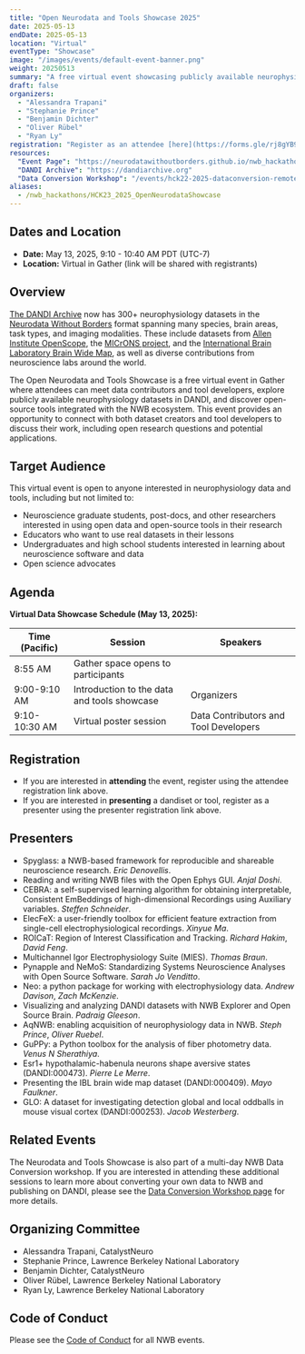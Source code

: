 ```yaml
---
title: "Open Neurodata and Tools Showcase 2025"
date: 2025-05-13
endDate: 2025-05-13
location: "Virtual"
eventType: "Showcase"
image: "/images/events/default-event-banner.png"
weight: 20250513
summary: "A free virtual event showcasing publicly available neurophysiology datasets in DANDI and open-source tools integrated with the NWB ecosystem."
draft: false
organizers:
  - "Alessandra Trapani"
  - "Stephanie Prince"
  - "Benjamin Dichter"
  - "Oliver Rübel"
  - "Ryan Ly"
registration: "Register as an attendee [here](https://forms.gle/rj8gYB92guBMcQZN7) or as a presenter [here](https://forms.gle/UQugCAUJqL4jabrR9)."
resources:
  "Event Page": "https://neurodatawithoutborders.github.io/nwb_hackathons/HCK23_2025_OpenNeurodataShowcase/"
  "DANDI Archive": "https://dandiarchive.org"
  "Data Conversion Workshop": "/events/hck22-2025-dataconversion-remote/"
aliases:
  - /nwb_hackathons/HCK23_2025_OpenNeurodataShowcase
---
```


## Dates and Location

- **Date:** May 13, 2025, 9:10 - 10:40 AM PDT (UTC-7)
- **Location:** Virtual in Gather (link will be shared with registrants)

## Overview

[The DANDI Archive](http://dandiarchive.org) now has 300+ neurophysiology datasets in the [Neurodata Without Borders](http://nwb.org) format spanning many species, brain areas, task types, and imaging modalities. These include datasets from [Allen Institute OpenScope](https://dandiarchive.org/dandiset/search?search=openscope), the [MICrONS project](https://dandiarchive.org/dandiset/000402), and the [International Brain Laboratory Brain Wide Map](https://dandiarchive.org/dandiset/000409), as well as diverse contributions from neuroscience labs around the world.

The Open Neurodata and Tools Showcase is a free virtual event in Gather where attendees can meet data contributors and tool developers, explore publicly available neurophysiology datasets in DANDI, and discover open-source tools integrated with the NWB ecosystem. This event provides an opportunity to connect with both dataset creators and tool developers to discuss their work, including open research questions and potential applications.

## Target Audience

This virtual event is open to anyone interested in neurophysiology data and tools, including but not limited to:

- Neuroscience graduate students, post-docs, and other researchers interested in using open data and open-source tools in their research
- Educators who want to use real datasets in their lessons
- Undergraduates and high school students interested in learning about neuroscience software and data
- Open science advocates

## Agenda

**Virtual Data Showcase Schedule (May 13, 2025):**

<table class="table table-bordered">
  <thead>
    <tr>
      <th>Time (Pacific)</th>
      <th>Session</th>
      <th>Speakers</th>
    </tr>
  </thead>
  <tbody>
    <tr>
      <td>8:55 AM</td>
      <td>Gather space opens to participants</td>
      <td></td>
    </tr>
    <tr>
      <td>9:00-9:10 AM</td>
      <td>Introduction to the data and tools showcase</td>
      <td>Organizers</td>
    </tr>
    <tr>
      <td>9:10-10:30 AM</td>
      <td>Virtual poster session</td>
      <td>Data Contributors and Tool Developers</td>
    </tr>
  </tbody>
</table>

## Registration

- If you are interested in **attending** the event, register using the attendee registration link above.
- If you are interested in **presenting** a dandiset or tool, register as a presenter using the presenter registration link above.

## Presenters

- Spyglass: a NWB-based framework for reproducible and shareable neuroscience research. *Eric Denovellis*.
- Reading and writing NWB files with the Open Ephys GUI. *Anjal Doshi*.
- CEBRA: a self-supervised learning algorithm for obtaining interpretable, Consistent EmBeddings of high-dimensional Recordings using Auxiliary variables. *Steffen Schneider*.
- ElecFeX: a user-friendly toolbox for efficient feature extraction from single-cell electrophysiological recordings. *Xinyue Ma*.
- ROICaT: Region of Interest Classification and Tracking. *Richard Hakim*, *David Feng*.
- Multichannel Igor Electrophysiology Suite (MIES). *Thomas Braun*.
- Pynapple and NeMoS: Standardizing Systems Neuroscience Analyses with Open Source Software. *Sarah Jo Venditto*.
- Neo: a python package for working with electrophysiology data. *Andrew Davison*, *Zach McKenzie*.
- Visualizing and analyzing DANDI datasets with NWB Explorer and Open Source Brain. *Padraig Gleeson*.
- AqNWB: enabling acquisition of neurophysiology data in NWB. *Steph Prince*, *Oliver Ruebel*.
- GuPPy: a Python toolbox for the analysis of fiber photometry data. *Venus N Sherathiya*.
- Esr1+ hypothalamic-habenula neurons shape aversive states (DANDI:000473). *Pierre Le Merre*.
- Presenting the IBL brain wide map dataset (DANDI:000409). *Mayo Faulkner*.
- GLO: A dataset for investigating detection global and local oddballs in mouse visual cortex (DANDI:000253). *Jacob Westerberg*.

## Related Events

The Neurodata and Tools Showcase is also part of a multi-day NWB Data Conversion workshop. If you are interested in attending these additional sessions to learn more about converting your own data to NWB and publishing on DANDI, please see the [Data Conversion Workshop page](/events/hck22-2025-dataconversion-remote/) for more details.

## Organizing Committee

- Alessandra Trapani, CatalystNeuro
- Stephanie Prince, Lawrence Berkeley National Laboratory
- Benjamin Dichter, CatalystNeuro
- Oliver Rübel, Lawrence Berkeley National Laboratory
- Ryan Ly, Lawrence Berkeley National Laboratory

## Code of Conduct

Please see the [Code of Conduct](/code_of_conduct) for all NWB events.
